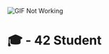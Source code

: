 ![GIF Not Working](https://i.ibb.co/mSH2Qdp/bloggif-65aa4c3384203.gif)
# 🎓 - 42 Student 

<!--
**42MiguelLlamas/42MiguelLlamas** is a ✨ _special_ ✨ repository because its `README.md` (this file) appears on your GitHub profile.

Here are some ideas to get you started:

- 🔭 I’m currently working on ...
- 🌱 I’m currently learning ...
- 👯 I’m looking to collaborate on ...
- 🤔 I’m looking for help with ...
- 💬 Ask me about ...
- 📫 How to reach me: ...
- 😄 Pronouns: ...
- ⚡ Fun fact: ...
-->

